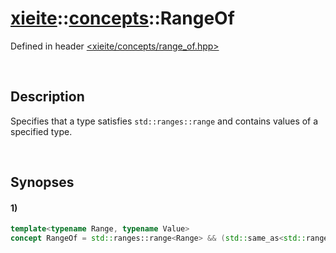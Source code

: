# [xieite](../../xieite.md)\:\:[concepts](../../concepts.md)\:\:RangeOf
Defined in header [<xieite/concepts/range_of.hpp>](../../../include/xieite/concepts/range_of.hpp)

&nbsp;

## Description
Specifies that a type satisfies `std::ranges::range` and contains values of a specified type.

&nbsp;

## Synopses
#### 1)
```cpp
template<typename Range, typename Value>
concept RangeOf = std::ranges::range<Range> && (std::same_as<std::ranges::range_reference_t<Range>, Value> || std::convertible_to<std::ranges::range_reference_t<Range>, Value>);
```
